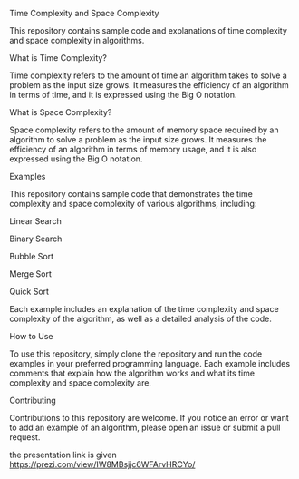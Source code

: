Time Complexity and Space Complexity

This repository contains sample code and explanations of time complexity and space complexity in algorithms.


What is Time Complexity?

Time complexity refers to the amount of time an algorithm takes to solve a problem as the input size grows. It measures the efficiency of an algorithm in terms of time, and it is expressed using the Big O notation.


What is Space Complexity?

Space complexity refers to the amount of memory space required by an algorithm to solve a problem as the input size grows. It measures the efficiency of an algorithm in terms of memory usage, and it is also expressed using the Big O notation.


Examples

This repository contains sample code that demonstrates the time complexity and space complexity of various algorithms, including:



Linear Search

Binary Search

Bubble Sort

Merge Sort

Quick Sort


Each example includes an explanation of the time complexity and space complexity of the algorithm, as well as a detailed analysis of the code.


How to Use

To use this repository, simply clone the repository and run the code examples in your preferred programming language. Each example includes comments that explain how the algorithm works and what its time complexity and space complexity are.


Contributing

Contributions to this repository are welcome. If you notice an error or want to add an example of an algorithm, please open an issue or submit a pull request.


the presentation link is given https://prezi.com/view/IW8MBsjjc6WFArvHRCYo/
